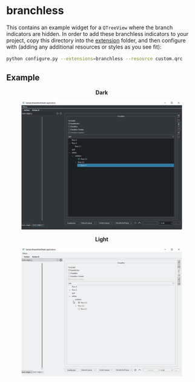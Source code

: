 branchless
==========

This contains an example widget for a `QTreeView` where the branch indicators are hidden. In order to add these branchless indicators to your project, copy this directory into the [extension](/extension) folder, and then configure with (adding any additional resources or styles as you see fit):

```bash
python configure.py --extensions=branchless --resource custom.qrc
```

## Example

<p align="center"><b>Dark</b></p>
<figure>
    <img
        alt="Breeze Dark theme using branchless indicators for Windows"
        src="/assets/breeze_dark_branchless.png"
        title="BreezeDarkBranchless"
    />
</figure>


<p align="center"><b>Light</b></p>
<figure>
    <img
        alt="Breeze Light theme using branchless indicators for Windows"
        src="/assets/breeze_light_branchless.png"
        title="BreezeLightBranchless"
    />
</figure>
